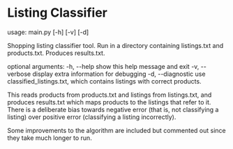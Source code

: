 Listing Classifier
=================

usage: main.py \[-h\] \[-v\] \[-d\]

Shopping listing classifier tool. Run in a directory containing listings.txt
and products.txt. Produces results.txt.

optional arguments:
  -h, --help        show this help message and exit
  -v, --verbose     display extra information for debugging
  -d, --diagnostic  use classified_listings.txt, which contains listings with
                    correct products.

This reads products from products.txt and listings from listings.txt, and produces results.txt which maps products to the listings that refer to it. There is a deliberate bias towards negative error (that is, not classifying a listing) over positive error (classifying a listing incorrectly).

Some improvements to the algorithm are included but commented out since they take much longer to run.